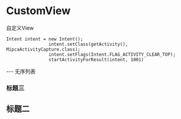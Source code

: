 # CustomView
自定义View
```
Intent intent = new Intent();
                intent.setClass(getActivity(), MipcaActivityCapture.class);
                intent.setFlags(Intent.FLAG_ACTIVITY_CLEAR_TOP);
                startActivityForResult(intent, 1001)
```         
--- 无序列表

### 标题三
## 标题二
               
